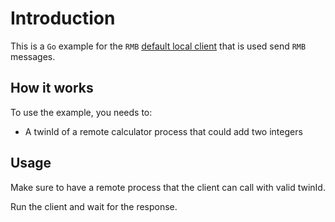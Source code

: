 # Introduction

This is a `Go` example for the `RMB` [default local client](https://github.com/threefoldtech/tfgrid-sdk-go/blob/development/rmb-sdk-go/client.go) that is used send `RMB` messages.

## How it works

To use the example, you needs to:

-   A twinId of a remote calculator process that could add two integers

## Usage

Make sure to have a remote process that the client can call with valid twinId.

Run the client and wait for the response.
